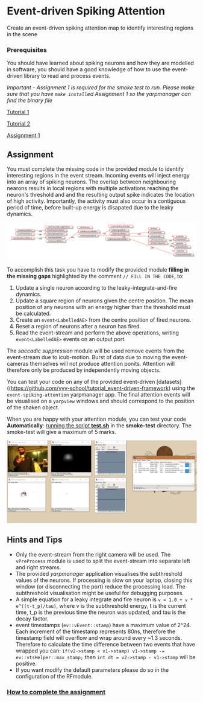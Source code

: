 # Event-driven Spiking Attention
Create an event-driven spiking attention map to identify interesting regions in the scene

### Prerequisites
You should have learned about spiking neurons and how they are modelled in software, you should have a good knowledge of how to use the event-driven library to read and process events.

*Important - Assignment 1 is required for the smoke test to run. Please make sure that you have `make install`ed Assignment 1 so the _yarpmanager_ can find the binary file*

[Tutorial 1](https://github.com/vvv-school/tutorial_event-driven-framework)

[Tutorial 2](https://github.com/vvv-school/tutorial_event-handling)

[Assignment 1]()

## Assignment
You must complete the missing code in the provided module to identify interesting regions in the event stream. Incoming events will inject energy into an array of spiking neurons. The overlap between neighbouring nearons results in local regions with multiple activations reaching the neuron's threshold and and the resulting output spike indicates the location of high activity. Importantly, the activity must also occur in a contiguous period of time, before built-up energy is disapated due to the leaky dynamics.

![results](misc/spiking-app.png)

To accomplish this task you have to modify the provided module **filling in the missing gaps** highlighted by the comment ``// FILL IN THE CODE``, to:

1. Update a single neuron according to the leaky-integrate-and-fire dynamics.
1. Update a square region of neurons given the centre position. The mean position of any neurons with an energy higher than the threshold must be calculated.
1. Create an ``event<LabelledAE>`` from the centre position of fired neurons.
1. Reset a region of neurons after a neuron has fired.
1. Read the event-stream and perform the above operations, writing ``event<LabelledAE>`` events on an output port.

The *saccadic suppression* module will be used remove events from the event-stream due to icub-motion. Burst of data due to moving the event-cameras themselves will not produce attention ponits. Attention will therefore only be produced by independently moving objects.

You can test your code on any of the provided event-driven [datasets]((https://github.com/vvv-school/tutorial_event-driven-framework) using the ``event-spiking-attention`` yarpmanager app. The final attention events will be visualised on a ``yarpview`` windows and should correspond to the position of the shaken object.

When you are happy with your attention module, you can test your code **Automatically**: [running the script **test.sh**](https://github.com/vvv-school/vvv-school.github.io/blob/master/instructions/how-to-run-smoke-tests.md) in the **smoke-test** directory. The smoke-test will give a maximum of 5 marks.

![results](misc/output_event-spiking-attention.PNG)

## Hints and Tips
- Only the event-stream from the right camera will be used. The ``vPreProcess`` module is used to split the event-stream into separate left and right streams.
- The provided _yarpmanager_ application visualises the subthreshold values of the neurons. If processing is slow on your laptop, closing this window (or disconnecting the port) reduce the processing load. The subthreshold visualisation might be useful for debugging purposes.
- A simple equation for a leaky integrate and fire neuron is `v = 1.0 + v * e^((t-t_p)/tau)`, where v is the subthreshold energy, t is the current time, t\_p is the previous time the neuron was updated, and tau is the decay factor.
- event timestamps (`ev::vEvent::stamp`) have a maximum value of 2^24. Each increment of the timestamp represents 80ns, therefore the timestamp field will overflow and wrap around every ~1.3 seconds. Therefore to calculate the time difference between two events that have wrapped you can: `if(v2->stamp < v1->stamp) v1->stamp -= ev::vtsHelper::max_stamp;` then `int dt = v2->stamp - v1->stamp` will be positive.
- If you want modify the default parameters please do so in the configuration of the RFmodule.

### [How to complete the assignment](https://github.com/vvv-school/vvv-school.github.io/blob/master/instructions/how-to-complete-assignments.md)
